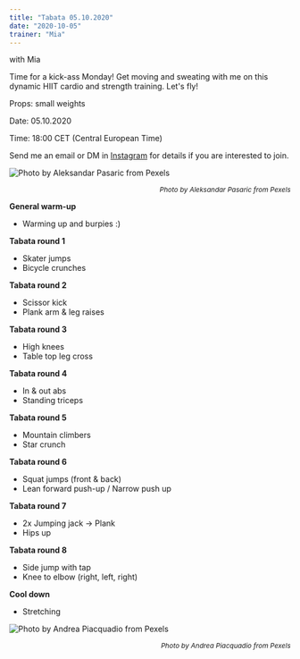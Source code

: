 ```yaml
---
title: "Tabata 05.10.2020"
date: "2020-10-05"
trainer: "Mia"
---
```


with Mia

Time for a kick-ass Monday! Get moving and sweating with me on this dynamic HIIT cardio and strength training. Let's fly!

Props: small weights

Date: 05.10.2020

Time: 18:00 CET (Central European Time)

Send me an email or DM in [Instagram](https://www.instagram.com/_sportsoul/) for details if you are interested to join.

![](https://i.imgur.com/tz5zIVd.jpg "Photo by Aleksandar Pasaric from Pexels")<p style="font-size: 12px; text-align: right">*Photo by Aleksandar Pasaric from Pexels*</p>



**General warm-up**
- Warming up and burpies :)

**Tabata round 1**
- Skater jumps
- Bicycle crunches

**Tabata round 2**
- Scissor kick
- Plank arm & leg raises

**Tabata round 3**
- High knees
- Table top leg cross


**Tabata round 4**
- In & out abs
- Standing triceps

**Tabata round 5**
- Mountain climbers
- Star crunch

**Tabata round 6**
- Squat jumps (front & back)
- Lean forward push-up / Narrow push up

**Tabata round 7**
- 2x Jumping jack -> Plank
- Hips up

**Tabata round 8**
- Side jump with tap
- Knee to elbow (right, left, right)

**Cool down**
- Stretching

![](https://i.imgur.com/lp0flCN.jpg "Photo by Andrea Piacquadio from Pexels")<p style="font-size: 12px; text-align: right">*Photo by Andrea Piacquadio from Pexels*</p>



<!--- 

**Sketch :)**

![](https://i.imgur.com/62y0EWD.jpg "Hand-drawing by Addania") --->
